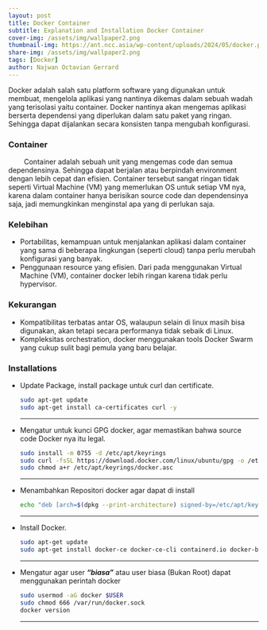 ```yaml
---
layout: post
title: Docker Container
subtitle: Explanation and Installation Docker Container 
cover-img: /assets/img/wallpaper2.png
thumbnail-img: https://ant.ncc.asia/wp-content/uploads/2024/05/docker.png
share-img: /assets/img/wallpaper2.png
tags: [Docker]
author: Najwan Octavian Gerrard
---
```


Docker adalah salah satu platform software yang digunakan untuk membuat, mengelola aplikasi yang nantinya dikemas dalam sebuah wadah yang terisolasi yaitu container. Docker nantinya akan mengemas aplikasi berserta dependensi yang diperlukan dalam satu paket yang ringan. Sehingga dapat dijalankan secara konsisten tanpa mengubah konfigurasi.

### Container

&nbsp;&nbsp;&nbsp;&nbsp;&nbsp;&nbsp;&nbsp;&nbsp;Container adalah sebuah unit yang mengemas code dan semua dependensinya. Sehingga dapat berjalan atau berpindah environment dengan lebih cepat dan efisien. Container tersebut sangat ringan tidak seperti Virtual Machine (VM) yang memerlukan OS untuk setiap VM nya, karena dalam container hanya berisikan source code dan dependensinya saja, jadi memungkinkan menginstal apa yang di perlukan saja.

### Kelebihan

- Portabilitas, kemampuan untuk menjalankan aplikasi dalam container yang sama di beberapa lingkungan (seperti cloud) tanpa perlu merubah konfigurasi yang banyak.
- Penggunaan resource yang efisien. Dari pada menggunakan Virtual Machine (VM), container docker lebih ringan karena tidak perlu hypervisor.
  
### Kekurangan

- Kompatibilitas terbatas antar OS, walaupun selain di linux masih bisa digunakan, akan tetapi secara performanya tidak sebaik di Linux.
- Kompleksitas orchestration, docker menggunakan tools Docker Swarm yang cukup sulit bagi pemula yang baru belajar.

### Installations

- Update Package, install package untuk curl dan certificate.
  ```bash
  sudo apt-get update
  sudo apt-get install ca-certificates curl -y
  ```

  ---
- Mengatur untuk kunci GPG docker, agar memastikan bahwa source code Docker nya itu legal.
  ```bash
  sudo install -m 0755 -d /etc/apt/keyrings
  sudo curl -fsSL https://download.docker.com/linux/ubuntu/gpg -o /etc/apt/keyrings/docker.asc
  sudo chmod a+r /etc/apt/keyrings/docker.asc
  ```
  
  ---
- Menambahkan Repositori docker agar dapat di install
  ```bash
  echo "deb [arch=$(dpkg --print-architecture) signed-by=/etc/apt/keyrings/docker.asc] https://download.docker.com/linux/ubuntu $(. /etc/os-release && echo "$VERSION_CODENAME") stable" | sudo tee /etc/apt/sources.list.d/docker.list > /dev/null
  ```

  ---
- Install Docker.
  ```bash
  sudo apt-get update
  sudo apt-get install docker-ce docker-ce-cli containerd.io docker-buildx-plugin docker-compose-plugin -y
  ```
  
  ---
- Mengatur agar user **_“biasa”_** atau user biasa (Bukan Root) dapat menggunakan perintah docker
  ```bash
  sudo usermod -aG docker $USER
  sudo chmod 666 /var/run/docker.sock
  docker version
  ```
  
  ---
